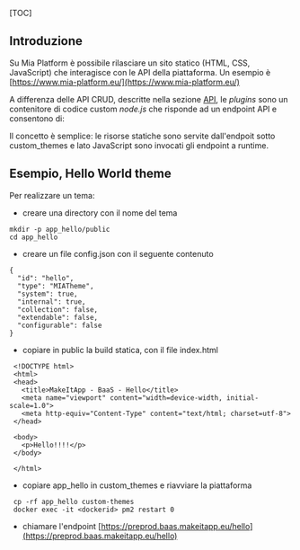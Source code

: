 [TOC]

## Introduzione
Su Mia Platform è possibile rilasciare un sito statico (HTML, CSS, JavaScript) che interagisce con le API della 
piattaforma. Un esempio è [https://www.mia-platform.eu/](https://www.mia-platform.eu/)

A differenza delle API CRUD, descritte nella sezione [API](api.md), le *plugins* sono un contenitore di codice
custom *node.js* che risponde ad un endpoint API e consentono di:

Il concetto è semplice: le risorse statiche sono servite dall'endpoit sotto custom_themes e lato JavaScript 
sono invocati gli endpoint a runtime.

## Esempio, Hello World theme

Per realizzare un tema:
 - creare una directory con il nome del tema
 
```
mkdir -p app_hello/public
cd app_hello
```

 - creare un file config.json con il seguente contenuto
 
```
{
  "id": "hello",
  "type": "MIATheme",
  "system": true,
  "internal": true,
  "collection": false,
  "extendable": false,
  "configurable": false
}
```

 - copiare in public la build statica, con il file index.html
 
```
 <!DOCTYPE html>
 <html>
 <head>
   <title>MakeItApp - BaaS - Hello</title>
   <meta name="viewport" content="width=device-width, initial-scale=1.0">
   <meta http-equiv="Content-Type" content="text/html; charset=utf-8">
 </head>
 
 <body>
   <p>Hello!!!!</p>
 </body>
 
 </html>
```

 - copiare app_hello in custom_themes e riavviare la piattaforma

```
 cp -rf app_hello custom-themes
 docker exec -it <dockerid> pm2 restart 0
```

 - chiamare l'endpoint [https://preprod.baas.makeitapp.eu/hello](https://preprod.baas.makeitapp.eu/hello)

 


